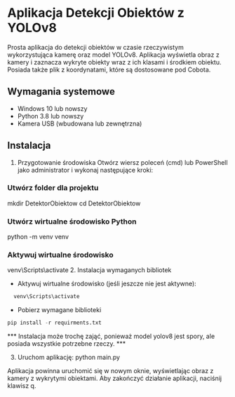 # Aplikacja Detekcji Obiektów z YOLOv8

Prosta aplikacja do detekcji obiektów w czasie rzeczywistym wykorzystująca kamerę oraz model YOLOv8. Aplikacja wyświetla obraz z kamery i zaznacza wykryte obiekty wraz z ich klasami i środkiem obiektu. Posiada także plik z koordynatami, które są dostosowane pod Cobota.

## Wymagania systemowe

- Windows 10 lub nowszy
- Python 3.8 lub nowszy
- Kamera USB (wbudowana lub zewnętrzna)

## Instalacja
1. Przygotowanie środowiska
Otwórz wiersz poleceń (cmd) lub PowerShell jako administrator i wykonaj następujące kroki:
### Utwórz folder dla projektu
mkdir DetektorObiektow
cd DetektorObiektow

### Utwórz wirtualne środowisko Python
python -m venv venv

### Aktywuj wirtualne środowisko
venv\Scripts\activate
2. Instalacja wymaganych bibliotek

- Aktywuj wirtualne środowisko (jeśli jeszcze nie jest aktywne):

```PowerShell
  venv\Scripts\activate
```
- Pobierz wymagane biblioteki
```python
pip install -r requirments.txt
```

*** Instalacja może trochę zająć, ponieważ model yolov8 jest spory, ale posiada wszystkie potrzebne rzeczy. ***

3. Uruchom aplikację:
python main.py

Aplikacja powinna uruchomić się w nowym oknie, wyświetlając obraz z kamery z wykrytymi obiektami.
Aby zakończyć działanie aplikacji, naciśnij klawisz q.
